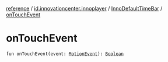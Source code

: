 [reference](../../index.md) / [id.innovationcenter.innoplayer](../index.md) / [InnoDefaultTimeBar](index.md) / [onTouchEvent](./on-touch-event.md)

# onTouchEvent

`fun onTouchEvent(event: `[`MotionEvent`](https://developer.android.com/reference/android/view/MotionEvent.html)`): `[`Boolean`](https://kotlinlang.org/api/latest/jvm/stdlib/kotlin/-boolean/index.html)